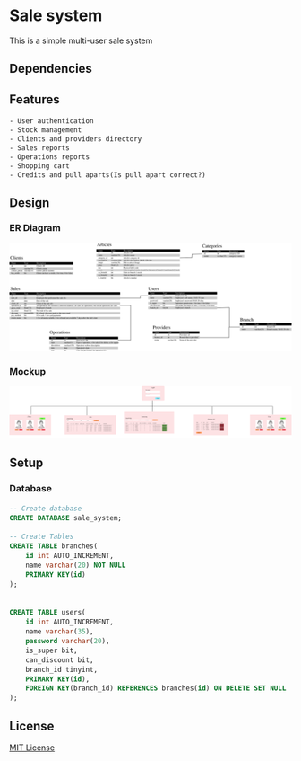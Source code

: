 # Sale system
This is a simple multi-user sale system

## Dependencies

## Features
	- User authentication
	- Stock management
	- Clients and providers directory
	- Sales reports
	- Operations reports
	- Shopping cart
	- Credits and pull aparts(Is pull apart correct?)

## Design
### ER Diagram
![ER diagram](/docs/database/db-schema.png)

### Mockup
![ER diagram](/docs/mockup/schema.png)

## Setup
### Database
```sql
-- Create database
CREATE DATABASE sale_system;

-- Create Tables
CREATE TABLE branches(
	id int AUTO_INCREMENT,
	name varchar(20) NOT NULL
	PRIMARY KEY(id)
);


CREATE TABLE users(
	id int AUTO_INCREMENT,
	name varchar(35),
	password varchar(20),
	is_super bit,
	can_discount bit,
	branch_id tinyint,
	PRIMARY KEY(id),
	FOREIGN KEY(branch_id) REFERENCES branches(id) ON DELETE SET NULL
);


```

## License
[MIT License](/LICENSE)
